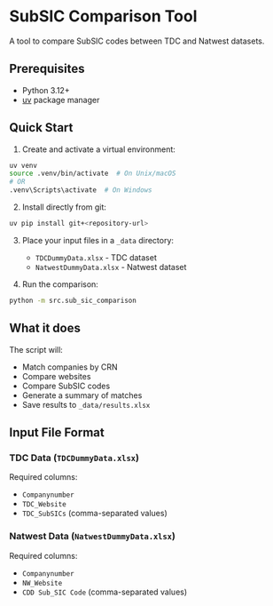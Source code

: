 # SubSIC Comparison Tool

A tool to compare SubSIC codes between TDC and Natwest datasets.

## Prerequisites

- Python 3.12+
- [uv](https://github.com/astral-sh/uv) package manager

## Quick Start

1. Create and activate a virtual environment:
```bash
uv venv
source .venv/bin/activate  # On Unix/macOS
# OR
.venv\Scripts\activate  # On Windows
```

2. Install directly from git:
```bash
uv pip install git+<repository-url>
```

3. Place your input files in a `_data` directory:
   - `TDCDummyData.xlsx` - TDC dataset
   - `NatwestDummyData.xlsx` - Natwest dataset

4. Run the comparison:
```bash
python -m src.sub_sic_comparison
```

## What it does

The script will:
- Match companies by CRN
- Compare websites
- Compare SubSIC codes
- Generate a summary of matches
- Save results to `_data/results.xlsx`

## Input File Format

### TDC Data (`TDCDummyData.xlsx`)
Required columns:
- `Companynumber`
- `TDC_Website`
- `TDC_SubSICs` (comma-separated values)

### Natwest Data (`NatwestDummyData.xlsx`)
Required columns:
- `Companynumber`
- `NW_Website`
- `CDD Sub_SIC Code` (comma-separated values) 